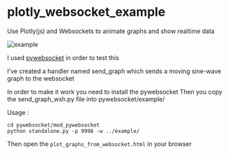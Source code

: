 # plotly_websocket_example
Use Plotly(js) and Websockets to animate graphs  and show realtime data

![example](http://i.imgur.com/ECjWgAh.gif)

I used [pywebsocket](https://github.com/google/pywebsocket) in order to test this

I've created a handler named send_graph which sends a moving sine-wave graph to the websocket

In order to make it work you need to install the pywebsocket
Then you copy the send_graph_wsh.py file into pywebsocket/example/

Usage : 
```
cd pywebsocket/mod_pywebsocket
python standalone.py -p 9998 -w ../example/
```
Then open the `plot_graphs_from_websocket.html` in your browser


